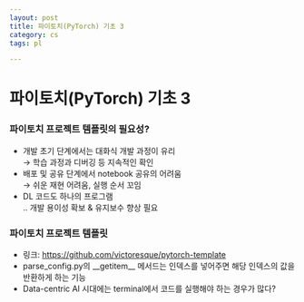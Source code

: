```yaml
---
layout: post
title: 파이토치(PyTorch) 기초 3
category: cs
tags: pl

---
```


# 파이토치(PyTorch) 기초 3

### 파이토치 프로젝트 템플릿의 필요성?
- 개발 초기 단계에서는 대화식 개발 과정이 유리 <br> $\rightarrow$ 학습 과정과 디버깅 등 지속적인 확인
- 배포 및 공유 단계에서 notebook 공유의 어려움 <br> $\rightarrow$ 쉬운 재현 어려움, 실행 순서 꼬임
- DL 코드도 하나의 프로그램 <br> .. 개발 용이성 확보 & 유지보수 향상 필요

### 파이토치 프로젝트 템플릿
- 링크: https://github.com/victoresque/pytorch-template
- parse_config.py의 \_\_getitem\_\_ 메서드는 인덱스를 넣어주면 해당 인덱스의 값을 반환하게 하는 기능
- Data-centric AI 시대에는 terminal에서 코드를 실행해야 하는 경우가 많다?